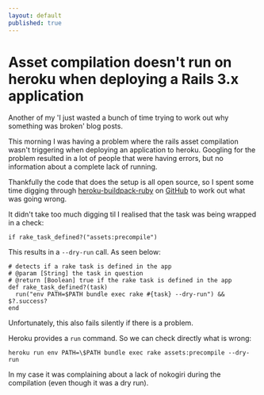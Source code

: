 ```yaml
---
layout: default
published: true
---
```


# Asset compilation doesn't run on heroku when deploying a Rails 3.x application

Another of my 'I just wasted a bunch of time trying to work out why something was broken' blog posts.

This morning I was having a problem where the rails asset compilation wasn't triggering when deploying an application to heroku. Googling for the problem resulted in a lot of people that were having errors, but no information about a complete lack of running.

Thankfully the code that does the setup is all open source, so I spent some time digging through [heroku-buildpack-ruby](https://github.com/heroku/heroku-buildpack-ruby) on [GitHub](http://github.com) to work out what was going wrong.

It didn't take too much digging til I realised that the task was being wrapped in a check:

    if rake_task_defined?("assets:precompile")

This results in a `--dry-run` call. As seen below:

    # detects if a rake task is defined in the app
    # @param [String] the task in question
    # @return [Boolean] true if the rake task is defined in the app
    def rake_task_defined?(task)
      run("env PATH=$PATH bundle exec rake #{task} --dry-run") && $?.success?
    end

Unfortunately, this also fails silently if there is a problem.

Heroku provides a `run` command. So we can check directly what is wrong:


    heroku run env PATH=\$PATH bundle exec rake assets:precompile --dry-run


In my case it was complaining about a lack of nokogiri during the compilation (even though it was a dry run).